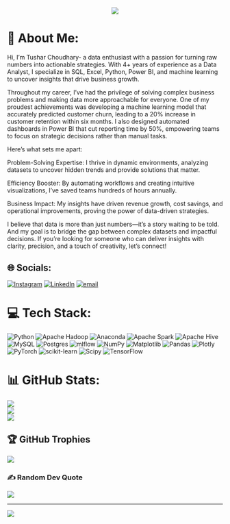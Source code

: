 <h1 align="center">
    <img src="https://readme-typing-svg.herokuapp.com/?font=Righteous&size=35&center=true&vCenter=true&width=500&height=70&duration=4000&lines=Hi+There!+👋;+I'm+Tushar+Choudhary!;" />
</h1>

# 💫 About Me:
Hi, I’m Tushar Choudhary- a data enthusiast with a passion for turning raw numbers into actionable strategies. With 4+ years of experience as a Data Analyst, I specialize in SQL, Excel, Python, Power BI, and machine learning to uncover insights that drive business growth.

Throughout my career, I’ve had the privilege of solving complex business problems and making data more approachable for everyone. One of my proudest achievements was developing a machine learning model that accurately predicted customer churn, leading to a 20% increase in customer retention within six months. I also designed automated dashboards in Power BI that cut reporting time by 50%, empowering teams to focus on strategic decisions rather than manual tasks.

Here’s what sets me apart:

Problem-Solving Expertise: I thrive in dynamic environments, analyzing datasets to uncover hidden trends and provide solutions that matter.

Efficiency Booster: By automating workflows and creating intuitive visualizations, I’ve saved teams hundreds of hours annually.

Business Impact: My insights have driven revenue growth, cost savings, and operational improvements, proving the power of data-driven strategies.

I believe that data is more than just numbers—it’s a story waiting to be told. And my goal is to bridge the gap between complex datasets and impactful decisions. If you’re looking for someone who can deliver insights with clarity, precision, and a touch of creativity, let’s connect!


## 🌐 Socials:
[![Instagram](https://img.shields.io/badge/Instagram-%23E4405F.svg?logo=Instagram&logoColor=white)](https://instagram.com/i_am_tushaar) [![LinkedIn](https://img.shields.io/badge/LinkedIn-%230077B5.svg?logo=linkedin&logoColor=white)](https://linkedin.com/in/https://www.linkedin.com/in/tushar-choudhary-401b1a262/) [![email](https://img.shields.io/badge/Email-D14836?logo=gmail&logoColor=white)](mailto:tushar.dataexpert@gmail.com) 

# 💻 Tech Stack:
![Python](https://img.shields.io/badge/python-3670A0?style=for-the-badge&logo=python&logoColor=ffdd54) ![Apache Hadoop](https://img.shields.io/badge/Apache%20Hadoop-66CCFF?style=for-the-badge&logo=apachehadoop&logoColor=black) ![Anaconda](https://img.shields.io/badge/Anaconda-%2344A833.svg?style=for-the-badge&logo=anaconda&logoColor=white) ![Apache Spark](https://img.shields.io/badge/Apache%20Spark-FDEE21?style=for-the-badge&logo=apachespark&logoColor=black) ![Apache Hive](https://img.shields.io/badge/Apache%20Hive-FDEE21?style=for-the-badge&logo=apachehive&logoColor=black) ![MySQL](https://img.shields.io/badge/mysql-4479A1.svg?style=for-the-badge&logo=mysql&logoColor=white) ![Postgres](https://img.shields.io/badge/postgres-%23316192.svg?style=for-the-badge&logo=postgresql&logoColor=white) ![mlflow](https://img.shields.io/badge/mlflow-%23d9ead3.svg?style=for-the-badge&logo=numpy&logoColor=blue) ![NumPy](https://img.shields.io/badge/numpy-%23013243.svg?style=for-the-badge&logo=numpy&logoColor=white) ![Matplotlib](https://img.shields.io/badge/Matplotlib-%23ffffff.svg?style=for-the-badge&logo=Matplotlib&logoColor=black) ![Pandas](https://img.shields.io/badge/pandas-%23150458.svg?style=for-the-badge&logo=pandas&logoColor=white) ![Plotly](https://img.shields.io/badge/Plotly-%233F4F75.svg?style=for-the-badge&logo=plotly&logoColor=white) ![PyTorch](https://img.shields.io/badge/PyTorch-%23EE4C2C.svg?style=for-the-badge&logo=PyTorch&logoColor=white) ![scikit-learn](https://img.shields.io/badge/scikit--learn-%23F7931E.svg?style=for-the-badge&logo=scikit-learn&logoColor=white) ![Scipy](https://img.shields.io/badge/SciPy-%230C55A5.svg?style=for-the-badge&logo=scipy&logoColor=%white) ![TensorFlow](https://img.shields.io/badge/TensorFlow-%23FF6F00.svg?style=for-the-badge&logo=TensorFlow&logoColor=white)
# 📊 GitHub Stats:
![](https://github-readme-stats.vercel.app/api?username=i-am-tushaar&theme=dark&hide_border=false&include_all_commits=false&count_private=false)<br/>
![](https://github-readme-streak-stats.herokuapp.com/?user=i-am-tushaar&theme=dark&hide_border=false)<br/>
![](https://github-readme-stats.vercel.app/api/top-langs/?username=i-am-tushaar&theme=dark&hide_border=false&include_all_commits=false&count_private=false&layout=compact)

## 🏆 GitHub Trophies
![](https://github-profile-trophy.vercel.app/?username=i-am-tushaar&theme=radical&no-frame=false&no-bg=true&margin-w=4)

### ✍️ Random Dev Quote
![](https://quotes-github-readme.vercel.app/api?type=horizontal&theme=radical)

---
[![](https://visitcount.itsvg.in/api?id=i-am-tushaar&icon=0&color=0)](https://visitcount.itsvg.in)

<!-- Proudly created with GPRM ( https://gprm.itsvg.in ) -->
